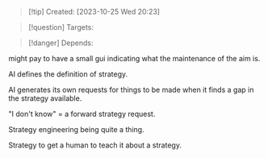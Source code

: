 
>[!tip] Created: [2023-10-25 Wed 20:23]

>[!question] Targets: 

>[!danger] Depends: 

might pay to have a small gui indicating what the maintenance of the aim is.

AI defines the definition of strategy.

AI generates its own requests for things to be made when it finds a gap in the strategy available.

"I don't know" = a forward strategy request.

Strategy engineering being quite a thing.

Strategy to get a human to teach it about a strategy.